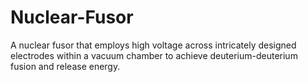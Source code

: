 # Nuclear-Fusor
A nuclear fusor that employs high voltage across intricately designed electrodes within a vacuum chamber to achieve deuterium-deuterium fusion and release energy.
